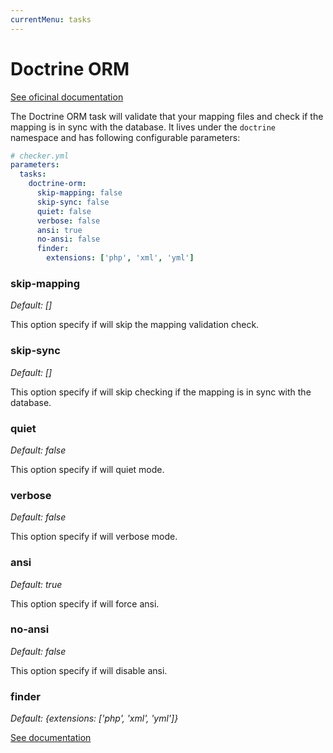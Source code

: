 ```yaml
---
currentMenu: tasks
---
```


# Doctrine ORM

[See oficinal documentation](http://doctrine-project.org/)

The Doctrine ORM task will validate that your mapping files and check if the mapping is in sync with the database.
It lives under the `doctrine` namespace and has following configurable parameters:

```yaml
# checker.yml
parameters:
  tasks:
    doctrine-orm:
      skip-mapping: false
      skip-sync: false
      quiet: false
      verbose: false
      ansi: true
      no-ansi: false
      finder:
        extensions: ['php', 'xml', 'yml']
```

### skip-mapping

*Default: []*

This option specify if will skip the mapping validation check.

### skip-sync

*Default: []*

This option specify if will skip checking if the mapping is in sync with the database.

### quiet

*Default: false*

This option specify if will quiet mode.

### verbose

*Default: false*

This option specify if will verbose mode.

### ansi

*Default: true*

This option specify if will force ansi.

### no-ansi

*Default: false*

This option specify if will disable ansi.

### finder

*Default: {extensions: ['php', 'xml', 'yml']}*

[See documentation](../tasks.md#finder)
